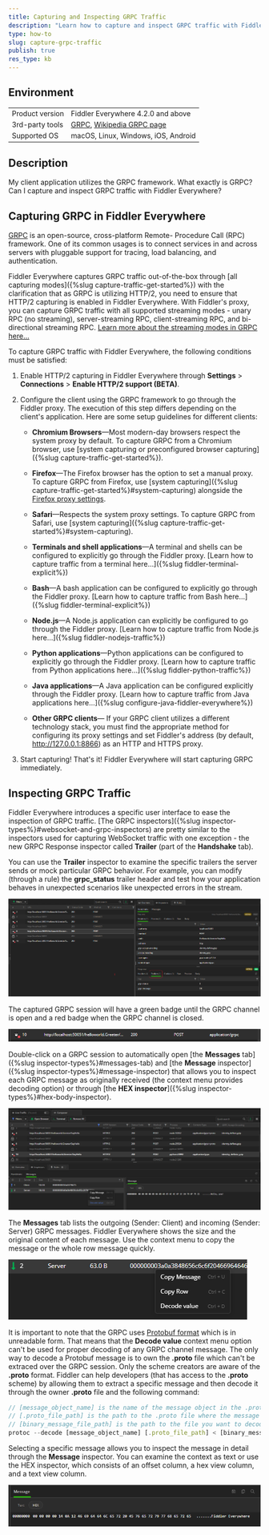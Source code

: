 ```yaml
---
title: Capturing and Inspecting GRPC Traffic
description: "Learn how to capture and inspect GRPC traffic with Fiddler Everywhere."
type: how-to
slug: capture-grpc-traffic
publish: true
res_type: kb
---
```



## Environment

|   |   |
|---|---|
| Product version | Fiddler Everywhere 4.2.0 and above  |
| 3rd-party tools | [GRPC](https://grpc.io/), [Wikipedia GRPC page](https://en.wikipedia.org/wiki/GRPC) |
| Supported OS | macOS, Linux, Windows, iOS, Android |

## Description

My client application utilizes the GRPC framework. What exactly is GRPC? Can I capture and inspect GRPC traffic with Fiddler Everywhere?


## Capturing GRPC in Fiddler Everywhere


[GRPC](https://grpc.io/) is an open-source, cross-platform Remote- Procedure Call (RPC) framework. One of its common usages is to connect services in and across servers with pluggable support for tracing, load balancing, and authentication. 

Fiddler Everywhere captures GRPC traffic out-of-the-box through [all capturing modes]({%slug capture-traffic-get-started%}) with the clarification that as GRPC is utilizing HTTP/2, you need to ensure that HTTP/2 capturing is enabled in Fiddler Everywhere. With Fiddler's proxy, you can capture GRPC traffic with all supported streaming modes - unary RPC (no streaming), server-streaming RPC, client-streaming RPC, and bi-directional streaming RPC. [Learn more about the streaming modes in GRPC here...](https://grpc.io/docs/what-is-grpc/core-concepts/#unary-rpc)

To capture GRPC traffic with Fiddler Everywhere, the following conditions must be satisfied:

1. Enable HTTP/2 capturing in Fiddler Everywhere through **Settings** > **Connections** > **Enable HTTP/2 support (BETA)**.

2. Configure the client using the GRPC framework to go through the Fiddler proxy. The execution of this step differs depending on the client's application. Here are some setup guidelines for different clients:

    - **Chromium Browsers**&mdash;Most modern-day browsers respect the system proxy by default. To capture GRPC from a Chromium browser, use [system capturing or preconfigured browser capturing]({%slug capture-traffic-get-started%}).

    - **Firefox**&mdash;The Firefox browser has the option to set a manual proxy. To capture GRPC from Firefox, use [system capturing]({%slug capture-traffic-get-started%}#system-capturing) alongside the [Firefox proxy settings](https://support.mozilla.org/en-US/kb/connection-settings-firefox).

    - **Safari**&mdash;Respects the system proxy settings. To capture GRPC from Safari, use [system capturing]({%slug capture-traffic-get-started%}#system-capturing).

    - **Terminals and shell applications**&mdash;A terminal and shells can be configured to explicitly go through the Fiddler proxy. [Learn how to capture traffic from a terminal here...]({%slug fiddler-terminal-explicit%})

    - **Bash**&mdash;A bash application can be configured to explicitly go through the Fiddler proxy. [Learn how to capture traffic from Bash here...]({%slug fiddler-terminal-explicit%})

    - **Node.js**&mdash;A Node.js application can explicitly be configured to go through the Fiddler proxy. [Learn how to capture traffic from Node.js here...]({%slug fiddler-nodejs-traffic%})

    - **Python applications**&mdash;Python applications can be configured to explicitly go through the Fiddler proxy. [Learn how to capture traffic from Python applications here...]({%slug fiddler-python-traffic%})

    - **Java applications**&mdash;A Java application can be configured explicitly through the Fiddler proxy. [Learn how to capture traffic from Java applications here...]({%slug configure-java-fiddler-everywhere%})

    - **Other GRPC clients**&mdash; If your GRPC client utilizes a different technology stack, you must find the appropriate method for configuring its proxy settings and set Fiddler's address (by default, http://127.0.0.1:8866) as an HTTP and HTTPS proxy.

3. Start capturing! That's it! Fiddler Everywhere will start capturing GRPC immediately.

## Inspecting GRPC Traffic

Fiddler Everywhere introduces a specific user interface to ease the inspection of GRPC traffic. [The GRPC inspectors]({%slug inspector-types%}#websocket-and-grpc-inspectors) are pretty similar to the inspectors used for capturing WebSocket traffic with one exception - the new GRPC Response inspector called **Trailer** (part of the **Handshake** tab). 

You can use the **Trailer** inspector to examine the specific trailers the server sends or mock particular GRPC behavior. For example, you can modify (through a rule) the **grpc_status** trailer header and test how your application behaves in unexpected scenarios like unexpected errors in the stream.

![GRPC traffic and the Trailers inspector](../images/kb/grpc//grpc-traffic-trailers.png)


The captured GRPC session will have a green badge until the GRPC channel is open and a red badge when the GRPC channel is closed.

![Selected GRPC session with closed channel](../images/kb/grpc/grpc-traffic-selected-session.png)

Double-click on a GRPC session to automatically open [the **Messages** tab]({%slug inspector-types%}#messages-tab) and [the **Message** inspector]({%slug inspector-types%}#message-inspector) that allows you to inspect each GRPC message as originally received (the context menu provides decoding option) or through [the **HEX inspector**]({%slug inspector-types%}#hex-body-inspector).

![GRPC traffic and related Fiddler's inspectors](../images/kb/grpc/grpc-traffic-inspection.png)

The **Messages** tab lists the outgoing (Sender: Client) and incoming (Sender: Server) GRPC messages. Fiddler Everywhere shows the size and the original content of each message. Use the context menu to copy the message or the whole row message quickly.

![GRPC message context menu to copy or decode the received data](../images/kb/grpc/grpc-traffic-message-context-menu.png)

It is important to note that the GRPC uses [Protobuf format](https://protobuf.dev/overview/) which is in unreadable form. That means that the **Decode value** context menu option can't be used for proper decoding of any GRPC channel message. The only way to decode a Protobuf message is to own the **.proto** file which can't be extraced over the GRPC session. Only the scheme creators are aware of the **.proto** format. Fiddler can help developers (that has access to the **.proto** scheme) by allowing them to extract a specific message and then decode it through the owner **.proto** file and the following command:

```js
// [message_object_name] is the name of the message object in the .proto file. If the message is inside a package in the .proto file, use package_name.message_object_name.
// [.proto_file_path] is the path to the .proto file where the message is defined.
// [binary_message_file_path] is the path to the file you want to decode.
protoc --decode [message_object_name] [.proto_file_path] < [binary_message_file_path]
```

Selecting a specific message allows you to inspect the message in detail through the **Message** inspector. You can examine the context as text or use the HEX inspector, which consists of an offset column, a hex view column, and a text view column.

![GRPC message tab and inspecting through the HEX inspector](../images/kb/grpc/grpc-traffic-message-hex.png)